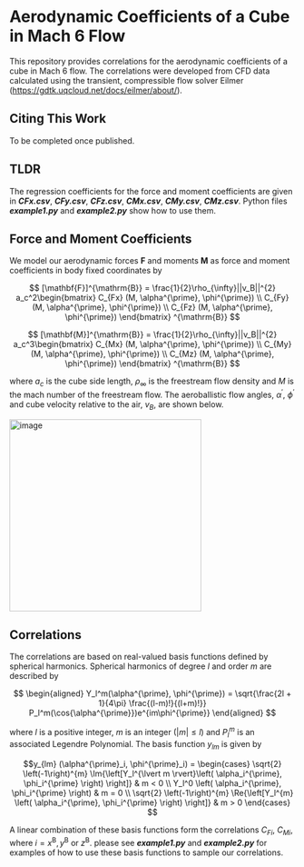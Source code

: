 # Aerodynamic Coefficients of a Cube in Mach 6 Flow

This repository provides correlations for the aerodynamic coefficients of a cube in Mach 6 flow.
The correlations were developed from CFD data calculated using the transient, compressible flow solver Eilmer (https://gdtk.uqcloud.net/docs/eilmer/about/).

## Citing This Work

To be completed once published.

## TLDR

The regression coefficients for the force and moment coefficients are given in **_CFx.csv_**, **_CFy.csv_**, **_CFz.csv_**, **_CMx.csv_**, **_CMy.csv_**, **_CMz.csv_**.
Python files **_example1.py_** and **_example2.py_** show how to use them.

## Force and Moment Coefficients

We model our aerodynamic forces $\mathbf{F}$ and moments $\mathbf{M}$ as force and moment coefficients in body fixed coordinates by

$$ [\mathbf{F}]^{\mathrm{B}} = \frac{1}{2}\rho_{\infty}||v_B||^{2} a_c^2\begin{bmatrix} C_{Fx} (M, \alpha^{\prime}, \phi^{\prime}) \\
C_{Fy} (M, \alpha^{\prime}, \phi^{\prime}) \\
C_{Fz} (M, \alpha^{\prime}, \phi^{\prime}) \end{bmatrix} ^{\mathrm{B}} $$

$$ [\mathbf{M}]^{\mathrm{B}} = \frac{1}{2}\rho_{\infty}||v_B||^{2} a_c^3\begin{bmatrix} C_{Mx} (M, \alpha^{\prime}, \phi^{\prime}) \\
C_{My} (M, \alpha^{\prime}, \phi^{\prime}) \\
C_{Mz} (M, \alpha^{\prime}, \phi^{\prime}) \end{bmatrix} ^{\mathrm{B}} $$

where $a_c$ is the cube side length, $\rho_\infty$ is the freestream flow density and $M$ is the mach number of the freestream flow. 
The aeroballistic flow angles, $\alpha^{\prime}$, $\phi^{\prime}$ and cube velocity relative to the air, $v_B$, are shown below.

<img width="338" alt="image" src="https://github.com/flynnh-github/Cube_AeroDeck_M6/assets/100339411/4ff02893-c743-4ba4-9b12-207e5e0d2581">

## Correlations

The correlations are based on real-valued basis functions defined by spherical harmonics. Spherical harmonics of degree $l$ and order $m$ are described by

$$ \begin{aligned} 
    Y_l^m(\alpha^{\prime}, \phi^{\prime}) = \sqrt{\frac{2l + 1}{4\pi} \frac{(l-m)!}{(l+m)!}} P_l^m(\cos{\alpha^{\prime}})e^{im\phi^{\prime}}
   \end{aligned} $$

where $l$ is a positive integer, $m$ is an integer ($|m| \leq l$) and $P_l^m$ is an associated Legendre Polynomial. The basis function $y_{lm}$ is given by

$$y_{lm} (\alpha^{\prime}_i, \phi^{\prime}_i) = \begin{cases}
            \sqrt{2} \left(-1\right)^{m} \Im{\left[Y_l^{\lvert m \rvert}\left( \alpha_i^{\prime}, \phi_i^{\prime} \right) \right]} & m < 0 \\
            Y_l^0 \left( \alpha_i^{\prime}, \phi_i^{\prime} \right) & m = 0 \\
            \sqrt{2} \left(-1\right)^{m} \Re{\left[Y_l^{m} \left( \alpha_i^{\prime}, \phi_i^{\prime} \right) \right]} & m > 0
        \end{cases} $$

A linear combination of these basis functions form the correlations $C_{Fi}$, $C_{Mi}$, where $i = x^{\mathrm{B}}, y^{\mathrm{B}}$ or $z^{\mathrm{B}}$.
please see _**example1.py**_ and **_example2.py_** for examples of how to use these basis functions to sample our correlations.


